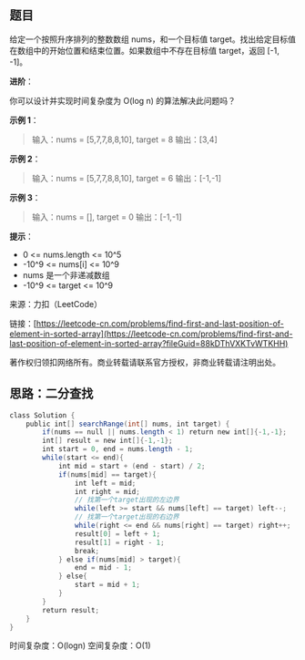 ## 题目

给定一个按照升序排列的整数数组 nums，和一个目标值 target。找出给定目标值在数组中的开始位置和结束位置。如果数组中不存在目标值 target，返回 [-1, -1]。

**进阶**：

你可以设计并实现时间复杂度为 O(log n) 的算法解决此问题吗？

**示例 1**：

>输入：nums = [5,7,7,8,8,10], target = 8
>输出：[3,4]

**示例 2**：

>输入：nums = [5,7,7,8,8,10], target = 6
>输出：[-1,-1]

**示例 3**：

>输入：nums = [], target = 0
>输出：[-1,-1]

**提示**：

* 0 <= nums.length <= 10^5
* -10^9 <= nums[i] <= 10^9
* nums 是一个非递减数组
* -10^9 <= target <= 10^9

来源：力扣（LeetCode）

链接：[https://leetcode-cn.com/problems/find-first-and-last-position-of-element-in-sorted-array](https://leetcode-cn.com/problems/find-first-and-last-position-of-element-in-sorted-array?fileGuid=88kDThVXKTvWTKHH)

著作权归领扣网络所有。商业转载请联系官方授权，非商业转载请注明出处。

## 思路：二分查找

```java
class Solution {
    public int[] searchRange(int[] nums, int target) {
        if(nums == null || nums.length < 1) return new int[]{-1,-1};
        int[] result = new int[]{-1,-1}; 
        int start = 0, end = nums.length - 1;
        while(start <= end){
            int mid = start + (end - start) / 2;
            if(nums[mid] == target){
                int left = mid;
                int right = mid;
                // 找第一个target出现的左边界
                while(left >= start && nums[left] == target) left--;
                // 找第一个target出现的右边界
                while(right <= end && nums[right] == target) right++;
                result[0] = left + 1;
                result[1] = right - 1;
                break;
            } else if(nums[mid] > target){
                end = mid - 1;
            } else{
                start = mid + 1;
            }
        }
        return result;
    }
}
```
时间复杂度：O(logn)
空间复杂度：O(1)

